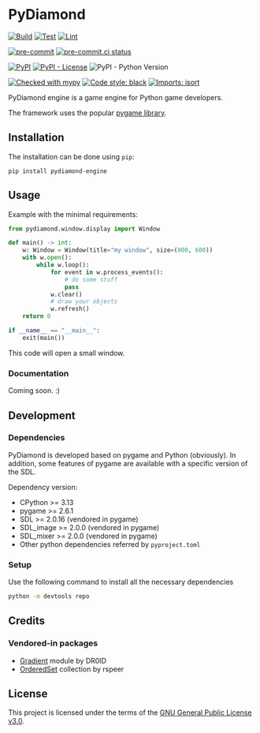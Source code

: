 # PyDiamond
[![Build](https://github.com/francis-clairicia/PyDiamond/actions/workflows/build.yml/badge.svg)](https://github.com/francis-clairicia/PyDiamond/actions/workflows/build.yml)
[![Test](https://github.com/francis-clairicia/PyDiamond/actions/workflows/test.yml/badge.svg)](https://github.com/francis-clairicia/PyDiamond/actions/workflows/test.yml)
[![Lint](https://github.com/francis-clairicia/PyDiamond/actions/workflows/lint.yml/badge.svg)](https://github.com/francis-clairicia/PyDiamond/actions/workflows/lint.yml)

[![pre-commit](https://img.shields.io/badge/pre--commit-enabled-brightgreen?logo=pre-commit)](https://github.com/pre-commit/pre-commit)
[![pre-commit.ci status](https://results.pre-commit.ci/badge/github/francis-clairicia/PyDiamond/main.svg)](https://results.pre-commit.ci/latest/github/francis-clairicia/PyDiamond/main)

[![PyPI](https://img.shields.io/pypi/v/pydiamond-engine)](https://pypi.org/project/pydiamond-engine/)
[![PyPI - License](https://img.shields.io/pypi/l/pydiamond-engine)](https://github.com/francis-clairicia/PyDiamond/blob/main/LICENSE)
![PyPI - Python Version](https://img.shields.io/pypi/pyversions/pydiamond-engine)

[![Checked with mypy](http://www.mypy-lang.org/static/mypy_badge.svg)](http://mypy-lang.org/)
[![Code style: black](https://img.shields.io/badge/code%20style-black-000000.svg)](https://github.com/psf/black)
[![Imports: isort](https://img.shields.io/badge/%20imports-isort-%231674b1?style=flat&labelColor=ef8336)](https://pycqa.github.io/isort/)

PyDiamond engine is a game engine for Python game developers.

The framework uses the popular [pygame library](https://github.com/pygame/pygame/).

## Installation
The installation can be done using `pip`:
```
pip install pydiamond-engine
```

## Usage
Example with the minimal requirements:
```py
from pydiamond.window.display import Window

def main() -> int:
    w: Window = Window(title="my window", size=(800, 600))
    with w.open():
        while w.loop():
            for event in w.process_events():
                # do some stuff
                pass
            w.clear()
            # draw your objects
            w.refresh()
    return 0

if __name__ == "__main__":
    exit(main())
```
This code will open a small window.

### Documentation
Coming soon. :)

## Development
### Dependencies
PyDiamond is developed based on pygame and Python (obviously). In addition, some features of pygame are available with a specific version of the SDL.

Dependency version:
- CPython >= 3.13
- pygame >= 2.6.1
- SDL >= 2.0.16 (vendored in pygame)
- SDL_image >= 2.0.0 (vendored in pygame)
- SDL_mixer >= 2.0.0 (vendored in pygame)
- Other python dependencies referred by `pyproject.toml`

### Setup
Use the following command to install all the necessary dependencies
```sh
python -m devtools repo
```

## Credits
### Vendored-in packages
- [Gradient](https://www.pygame.org/project-gradients-307-.html) module by DR0ID
- [OrderedSet](https://github.com/rspeer/ordered-set) collection by rspeer

## License
This project is licensed under the terms of the [GNU General Public License v3.0](https://github.com/francis-clairicia/PyDiamond/blob/main/LICENSE).
